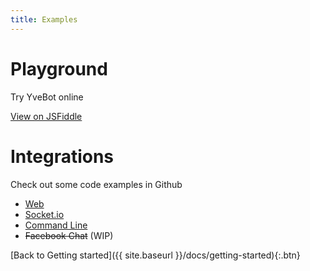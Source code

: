 ```yaml
---
title: Examples
---
```


# Playground

Try YveBot online

[View on JSFiddle](https://jsfiddle.net/andersonba/m9huffrb/)


# Integrations

Check out some code examples in Github

- [Web](https://github.com/andersonba/yve-bot/tree/master/examples/web)
- [Socket.io](https://github.com/andersonba/yve-bot/tree/master/examples/socket.io)
- [Command Line](https://github.com/andersonba/yve-bot/tree/master/examples/cli)
- ~~Facebook Chat~~ (WIP)

[Back to Getting started]({{ site.baseurl }}/docs/getting-started){:.btn}
